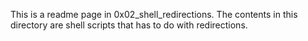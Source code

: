 This is a readme page in 0x02_shell_redirections.
The contents in this directory are shell scripts that has to do with redirections.
